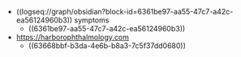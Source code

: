 - ((logseq://graph/obsidian?block-id=6361be97-aa55-47c7-a42c-ea56124960b3)) symptoms
	- ((6361be97-aa55-47c7-a42c-ea56124960b3))
- https://harborophthalmology.com
	- ((63668bbf-b3da-4e6b-b8a3-7c5f37dd0680))